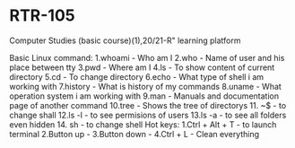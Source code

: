 # RTR-105
Computer Studies (basic course)(1),20/21-R" learning platform 

Basic Linux command:
1.whoami - Who am I
2.who - Name of user and his place between tty
3.pwd - Where am I
4.ls - To show content of current directory
5.cd - To change directory
6.echo - What type of shell i am working with
7.history - What is history of my commands
8.uname - What operation system i am working with
9.man - Manuals and documentation page of another command
10.tree - Shows the tree of directorys 
11. ~$ - to change shall
12.ls -l - to see permisions of users
13.ls -a - to see all folders even hidden 
14. sh - to change shell
Hot keys:
1.Ctrl + Alt + T - to launch terminal
2.Button up - 
3.Button down - 
4.Ctrl + L - Clean everything
